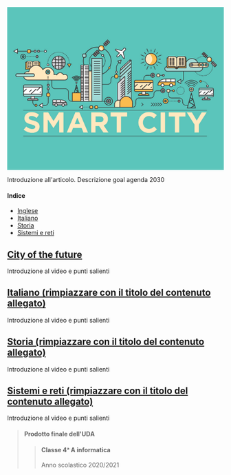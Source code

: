 <img align="center" src="images/smartCity.jpeg" alt="Smart City">

Introduzione all'articolo. Descrizione goal agenda 2030

#### Indice

- [Inglese](#city-of-the-future)
- [Italiano](#titolo-della-sezione-di-italiano)
- [Storia](#titolo-della-sezione-di-storia)
- [Sistemi e reti](#titolo-della-sezione-di-sistemi)

## [City of the future](https://youtu.be/L054Xd97_rk)

Introduzione al video e punti salienti

## [Italiano (rimpiazzare con il titolo del contenuto allegato)](link-del-contenuto-di-italiano)

Introduzione al video e punti salienti

## [Storia (rimpiazzare con il titolo del contenuto allegato)](link-del-contenuto-di-storia)

Introduzione al video e punti salienti

## [Sistemi e reti (rimpiazzare con il titolo del contenuto allegato)](link-del-contenuto-di-sistemi)

Introduzione al video e punti salienti

> #### Prodotto finale dell'UDA <br>
>
> > #### Classe 4ᵃ A informatica <br>
> >
> > Anno scolastico 2020/2021

